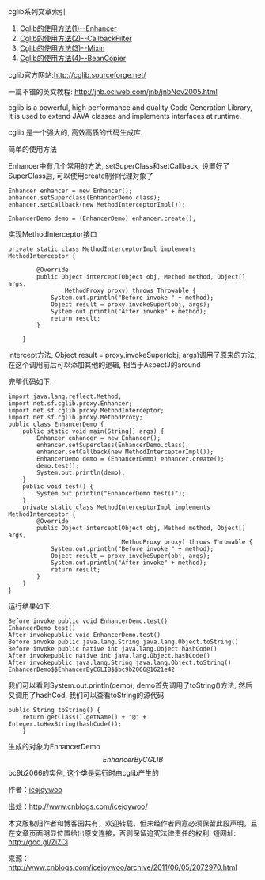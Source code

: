cglib系列文章索引

1. [Cglib的使用方法(1)--Enhancer](http://www.cnblogs.com/icejoywoo/archive/2011/06/05/2072970.html)
2. [Cglib的使用方法(2)--CallbackFilter](http://www.cnblogs.com/icejoywoo/archive/2011/06/05/2072971.html)
3. [Cglib的使用方法(3)--Mixin](http://www.cnblogs.com/icejoywoo/archive/2011/06/05/2072973.html)
4. [Cglib的使用方法(4)--BeanCopier](http://www.cnblogs.com/icejoywoo/archive/2011/06/05/2072975.html)

cglib官方网站:<http://cglib.sourceforge.net/>

一篇不错的英文教程: <http://jnb.ociweb.com/jnb/jnbNov2005.html>

cglib is a powerful, high performance and quality Code Generation Library, It is used to extend JAVA classes and implements interfaces at runtime.

cglib 是一个强大的, 高效高质的代码生成库.

简单的使用方法

Enhancer中有几个常用的方法, setSuperClass和setCallback, 设置好了SuperClass后, 可以使用create制作代理对象了

```
Enhancer enhancer = new Enhancer();
enhancer.setSuperclass(EnhancerDemo.class);
enhancer.setCallback(new MethodInterceptorImpl());
 
EnhancerDemo demo = (EnhancerDemo) enhancer.create();
```

实现MethodInterceptor接口

```
private static class MethodInterceptorImpl implements MethodInterceptor {
 
        @Override
        public Object intercept(Object obj, Method method, Object[] args,
                MethodProxy proxy) throws Throwable {
            System.out.println("Before invoke " + method);
            Object result = proxy.invokeSuper(obj, args);
            System.out.println("After invoke" + method);
            return result;
        }
         
    }
```

intercept方法, Object result = proxy.invokeSuper(obj, args)调用了原来的方法, 在这个调用前后可以添加其他的逻辑, 相当于AspectJ的around

完整代码如下:

```
import java.lang.reflect.Method;
import net.sf.cglib.proxy.Enhancer;
import net.sf.cglib.proxy.MethodInterceptor;
import net.sf.cglib.proxy.MethodProxy;
public class EnhancerDemo {
    public static void main(String[] args) {
        Enhancer enhancer = new Enhancer();
        enhancer.setSuperclass(EnhancerDemo.class);
        enhancer.setCallback(new MethodInterceptorImpl());
        EnhancerDemo demo = (EnhancerDemo) enhancer.create();
        demo.test();
        System.out.println(demo);
    }
    public void test() {
        System.out.println("EnhancerDemo test()");
    }
    private static class MethodInterceptorImpl implements MethodInterceptor {
        @Override
        public Object intercept(Object obj, Method method, Object[] args,
                                MethodProxy proxy) throws Throwable {
            System.out.println("Before invoke " + method);
            Object result = proxy.invokeSuper(obj, args);
            System.out.println("After invoke" + method);
            return result;
        }
    }
}
```

运行结果如下:

```
Before invoke public void EnhancerDemo.test()
EnhancerDemo test()
After invokepublic void EnhancerDemo.test()
Before invoke public java.lang.String java.lang.Object.toString()
Before invoke public native int java.lang.Object.hashCode()
After invokepublic native int java.lang.Object.hashCode()
After invokepublic java.lang.String java.lang.Object.toString()
EnhancerDemo$$EnhancerByCGLIB$$bc9b2066@1621e42
```

我们可以看到System.out.println(demo), demo首先调用了toString()方法, 然后又调用了hashCod, 我们可以查看toString的源代码

```
public String toString() {
    return getClass().getName() + "@" + Integer.toHexString(hashCode());
    }
```

生成的对象为EnhancerDemo$$EnhancerByCGLIB$$bc9b2066的实例, 这个类是运行时由cglib产生的



作者：[icejoywoo](http://www.cnblogs.com/icejoywoo/)

出处：<http://www.cnblogs.com/icejoywoo/>

本文版权归作者和博客园共有，欢迎转载，但未经作者同意必须保留此段声明，且在文章页面明显位置给出原文连接，否则保留追究法律责任的权利. 短网址: http://goo.gl/ZiZCi

来源： <http://www.cnblogs.com/icejoywoo/archive/2011/06/05/2072970.html>